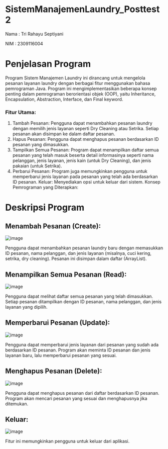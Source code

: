 # SistemManajemenLaundry_Posttest2

Nama : Tri Rahayu Septiyani

NIM  : 2309116004

# Penjelasan Program 

Program Sistem Manajemen Laundry ini dirancang untuk mengelola pesanan layanan laundry dengan berbagai fitur menggunakan bahasa pemrograman Java. Program ini mengimplementasikan beberapa konsep penting dalam pemrograman berorientasi objek (OOP), yaitu Inheritance, Encapsulation, Abstraction, Interface, dan Final keyword.

### Fitur Utama:
1. Tambah Pesanan: Pengguna dapat menambahkan pesanan laundry dengan memilih jenis layanan seperti Dry Cleaning atau Setrika. Setiap pesanan akan disimpan ke dalam daftar pesanan.
2. Hapus Pesanan: Pengguna dapat menghapus pesanan berdasarkan ID pesanan yang dimasukkan.
3. Tampilkan Semua Pesanan: Program dapat menampilkan daftar semua pesanan yang telah masuk beserta detail informasinya seperti nama pelanggan, jenis layanan, jenis kain (untuk Dry Cleaning), dan jenis pakaian (untuk Setrika).
4. Perbarui Pesanan: Program juga memungkinkan pengguna untuk memperbarui jenis layanan pada pesanan yang telah ada berdasarkan ID pesanan.
Keluar: Menyediakan opsi untuk keluar dari sistem.
Konsep Pemrograman yang Diterapkan:

# Deskripsi Program
## Menambah Pesanan (Create):
![image](https://github.com/user-attachments/assets/b02da459-d149-4d98-8e4d-e6089c7450aa)

Pengguna dapat menambahkan pesanan laundry baru dengan memasukkan ID pesanan, nama pelanggan, dan jenis layanan (misalnya, cuci kering, setrika, dry cleaning). Pesanan ini disimpan dalam daftar (ArrayList).

## Menampilkan Semua Pesanan (Read):
![image](https://github.com/user-attachments/assets/65acb9f4-850d-4d0d-8a59-ea9f8ade9988)

Pengguna dapat melihat daftar semua pesanan yang telah dimasukkan. Setiap pesanan ditampilkan dengan ID pesanan, nama pelanggan, dan jenis layanan yang dipilih.

## Memperbarui Pesanan (Update):
![image](https://github.com/user-attachments/assets/f2451e30-447e-41ac-8212-12a9ec61526a)

Pengguna dapat memperbarui jenis layanan dari pesanan yang sudah ada berdasarkan ID pesanan. Program akan meminta ID pesanan dan jenis layanan baru, lalu memperbarui pesanan yang sesuai.

## Menghapus Pesanan (Delete):
![image](https://github.com/user-attachments/assets/682f2a1f-bd03-4d95-a643-490c616761ef)

Pengguna dapat menghapus pesanan dari daftar berdasarkan ID pesanan. Program akan mencari pesanan yang sesuai dan menghapusnya jika ditemukan.

## Keluar:
![image](https://github.com/user-attachments/assets/529cbb9c-5ce4-4674-b988-6bfa99aa1d78)

Fitur ini memungkinkan pengguna untuk keluar dari aplikasi.

